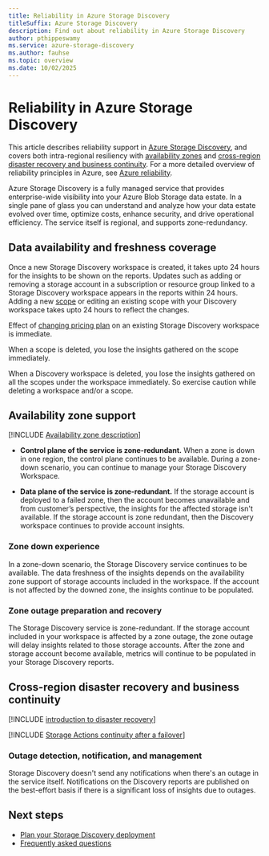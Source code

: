 ```yaml
---
title: Reliability in Azure Storage Discovery
titleSuffix: Azure Storage Discovery
description: Find out about reliability in Azure Storage Discovery
author: pthippeswamy
ms.service: azure-storage-discovery
ms.author: fauhse
ms.topic: overview
ms.date: 10/02/2025
---
```


# Reliability in Azure Storage Discovery

This article describes reliability support in [Azure Storage Discovery](../storage-discovery/overview.md), and covers both intra-regional resiliency with [availability zones](#availability-zone-support) and [cross-region disaster recovery and business continuity](#cross-region-disaster-recovery-and-business-continuity). For a more detailed overview of reliability principles in Azure, see [Azure reliability](/azure/architecture/framework/resiliency/overview).

Azure Storage Discovery is a fully managed service that provides enterprise-wide visibility into your Azure Blob Storage data estate. In a single pane of glass you can understand and analyze how your data estate evolved over time, optimize costs, enhance security, and drive operational efficiency. The service itself is regional, and supports zone-redundancy. 

## Data availability and freshness coverage

Once a new Storage Discovery workspace is created, it takes upto 24 hours for the insights to be shown on the reports. Updates such as adding or removing a storage account in a subscription or resource group linked to a Storage Discovery workspace appears in the reports within 24 hours. Adding a new [scope](../storage-discovery/management-components.md#scope) or editing an existing scope with your Discovery workspace takes upto 24 hours to reflect the changes.

Effect of [changing pricing plan](../storage-discovery/pricing.md) on an existing Storage Discovery workspace is immediate.

When a scope is deleted, you lose the insights gathered on the scope immediately. 

When a Discovery workspace is deleted, you lose the insights gathered on all the scopes under the workspace immediately. So exercise caution while deleting a workspace and/or a scope. 

## Availability zone support

[!INCLUDE [Availability zone description](includes/reliability-availability-zone-description-include.md)]

- **Control plane of the service is zone-redundant.** When a zone is down in one region, the control plane continues to be available. During a zone-down scenario,  you can continue to manage your Storage Discovery Workspace. 

- **Data plane of the service is zone-redundant.** If the storage account is deployed to a failed zone, then the account becomes unavailable and from customer’s perspective, the insights for the affected storage isn't available. If the storage account is zone redundant, then the Discovery workspace continues to provide account insights.

### Zone down experience

In a zone-down scenario, the Storage Discovery service continues to be available. The data freshness of the insights depends on the availability zone support of storage accounts included in the workspace. If the account is not affected by the downed zone, the insights continue to be populated.

### Zone outage preparation and recovery

The Storage Discovery service is zone-redundant. If the storage account included in your workspace is affected by a zone outage, the zone outage will delay insights related to those storage accounts. After the zone and storage account become available, metrics will continue to be populated in your Storage Discovery reports.

## Cross-region disaster recovery and business continuity

[!INCLUDE [introduction to disaster recovery](includes/reliability-disaster-recovery-description-include.md)]

[!INCLUDE [Storage Actions continuity after a failover](../../includes/storage-actions-reliability.md)]

### Outage detection, notification, and management

Storage Discovery doesn't send any notifications when there's an outage in the service itself. Notifications on the Discovery reports are published on the best-effort basis if there is a significant loss of insights due to outages.

## Next steps

- [Plan your Storage Discovery deployment](../storage-discovery/deployment-planning.md)
- [Frequently asked questions](../storage-discovery/frequently-asked-questions.md)
